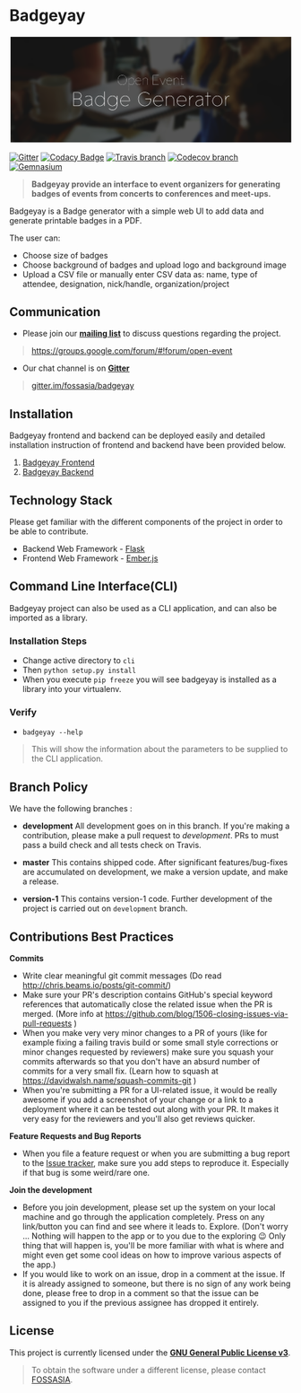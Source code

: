 
# Badgeyay
![Badgeyay](/frontend/public/images/Badgeyay-artwork.png)

[![Gitter](https://img.shields.io/badge/chat-on%20gitter-ff006f.svg?style=flat-square)](https://gitter.im/fossasia/badgeyay)
[![Codacy Badge](https://api.codacy.com/project/badge/Grade/1ac554483fac462797ffa5a8b9adf2fa?style=flat-square)](https://www.codacy.com/app/fossasia/badgeyay)
[![Travis branch](https://api.travis-ci.org/fossasia/badgeyay.svg?branch=development&style=flat-square)](https://travis-ci.org/fossasia/badgeyay)
[![Codecov branch](https://codecov.io/gh/fossasia/badgeyay/branch/development/graph/badge.svg?style=flat-square)](https://codecov.io/gh/fossasia/badgeyay)
[![Gemnasium](https://gemnasium.com/fossasia/badgeyay.svg?style=flat-square)](https://gemnasium.com/github.com/fossasia/badgeyay)

> **Badgeyay provide an interface to event organizers for generating badges of events from concerts to conferences and meet-ups.**

Badgeyay is a Badge generator with a simple web UI to add data and generate printable badges in a PDF.

The user can:
  * Choose size of badges
  * Choose background of badges and upload logo and background image
  * Upload a CSV file or manually enter CSV data as: name, type of attendee, designation, nick/handle, organization/project

## Communication

* Please join our **[mailing list](https://groups.google.com/forum/#!forum/open-event)** to discuss questions regarding the project.
> https://groups.google.com/forum/#!forum/open-event

* Our chat channel is on **[Gitter](https://gitter.im/fossasia/badgeyay)**
> [gitter.im/fossasia/badgeyay](https://gitter.im/fossasia/badgeyay)

## Installation

Badgeyay frontend and backend can be deployed easily and detailed installation instruction of frontend and backend have been provided below.

1. [Badgeyay Frontend](/frontend/README.md)
1. [Badgeyay Backend](/backend/README.md)


## Technology Stack

Please get familiar with the different components of the project in order to be able to contribute.

* Backend Web Framework - [Flask](http://flask.pocoo.org/)
* Frontend Web Framework - [Ember.js](https://emberjs.com/)

## Command Line Interface(CLI)

Badgeyay project can also be used as a CLI application, and can also be imported as a library.

### Installation Steps

* Change active directory to `cli`
* Then `python setup.py install`
* When you execute `pip freeze` you will see badgeyay is installed as a library into your virtualenv.

### Verify

* `badgeyay --help`
> This will show the information about the parameters to be supplied to the CLI application.

## Branch Policy

We have the following branches :
 * **development**
	 All development goes on in this branch. If you're making a contribution, please make a pull request to _development_.
	 PRs to must pass a build check and all tests check on Travis.

 * **master**
   This contains shipped code. After significant features/bug-fixes are accumulated on development, we make a version update, and make a release.

 * **version-1**
   This contains version-1 code. Further development of the project is carried out on `development` branch.

## Contributions Best Practices

**Commits**
* Write clear meaningful git commit messages (Do read http://chris.beams.io/posts/git-commit/)
* Make sure your PR's description contains GitHub's special keyword references that automatically close the related issue when the PR is merged. (More info at https://github.com/blog/1506-closing-issues-via-pull-requests )
* When you make very very minor changes to a PR of yours (like for example fixing a failing travis build or some small style corrections or minor changes requested by reviewers) make sure you squash your commits afterwards so that you don't have an absurd number of commits for a very small fix. (Learn how to squash at https://davidwalsh.name/squash-commits-git )
* When you're submitting a PR for a UI-related issue, it would be really awesome if you add a screenshot of your change or a link to a deployment where it can be tested out along with your PR. It makes it very easy for the reviewers and you'll also get reviews quicker.

**Feature Requests and Bug Reports**
* When you file a feature request or when you are submitting a bug report to the [Issue tracker](https://github.com/fossasia/badgeyay/issues), make sure you add steps to reproduce it. Especially if that bug is some weird/rare one.

**Join the development**
* Before you join development, please set up the system on your local machine and go through the application completely. Press on any link/button you can find and see where it leads to. Explore. (Don't worry ... Nothing will happen to the app or to you due to the exploring :wink: Only thing that will happen is, you'll be more familiar with what is where and might even get some cool ideas on how to improve various aspects of the app.)
* If you would like to work on an issue, drop in a comment at the issue. If it is already assigned to someone, but there is no sign of any work being done, please free to drop in a comment so that the issue can be assigned to you if the previous assignee has dropped it entirely.

## License

This project is currently licensed under the **[GNU General Public License v3](/LICENSE)**.

> To obtain the software under a different license, please contact [FOSSASIA](http://blog.fossasia.org/contact/).
